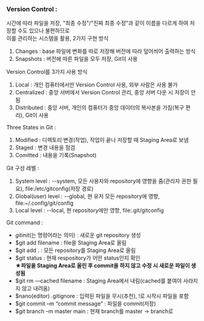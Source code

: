 ### Version Control : 
시간에 따라 파일을 저장, "최종 수정"/"진짜 최종 수정"과 같이 이름을 다르게 하여 저장할 수도 있으나 불편하므로  
이를 관리하는 시스템을 활용, 2가지 구현 방식
1. Changes : base 파일에 변화를 따로 저장해 버전에 따라 덮어씌어 출력하는 방식  
2. Snapshots : 버전에 따른 파일을 모두 저장, Git이 사용  

Version Control를 3가지 사용 방식
1. Local : 개인 컴퓨터에서만 Version Control 사용, 외부 사람은 사용 불가
2. Centralized : 중앙 서버에서 Version Control 관리, 중앙 서버 다운 시 저장이 안 됨
3. Distributed : 중앙 서버, 개인의 컴퓨터가 중앙 데이터의 복사본을 가짐(복구 편리), Git이 사용  

Three States in Git : 
1. Modified : 디렉토리 변경(작업), 작업이 끝나 저장할 때 Staging Area로 보냄
2. Staged : 변경 내용을 점검
3. Comitted : 내용을 기록(Snapshot)

Git 구성 레벨 : 
1. System level : --system, 모든 사용자와 repository에 영향을 줌(관리자 권한 필요), file:/etc/gitconfig(저장 경로)
2. Global(user) level : --global, 현 유저 모든 repository에 영향, file:~/.config/git/config
3. Local level : --local, 현 repository에만 영향, file:.git/gitconfig
 
Git command :
- $git init($는 명령어라는 의미) : 새로운 git repository 생성
- $git add filename : file을 Staging Area로 올림 
- $git add . : 모든 repository를 Staging Area로 올림  
- $git status : 현재 respository가 어떤 status인지 확인  
 **★파일을 Staging Area로 올린 후 commit을 하지 않고 수정 시 새로운 파일이 생성됨**
- $git rm —cached filename : Staging Area에서 내림(cached를 붙여야 사라지지 않고 내려옴)  
- $nano(editor) .gitignore : 입력된 파일을 무시(추천), !로 시작시 파일을 포함  
- $git commit –m “commit message” : 파일을 commit(저장)  
- $git branch –m master main : 현재 branch를 master -> branch로  
